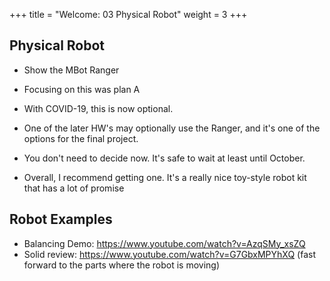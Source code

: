 +++
title = "Welcome: 03 Physical Robot"
weight = 3
+++

## Physical Robot

 - Show the MBot Ranger
 - Focusing on this was plan A
 - With COVID-19, this is now optional.

 - One of the later HW's may optionally use the Ranger, and it's one of the
   options for the final project.
 - You don't need to decide now. It's safe to wait at least until October.
 - Overall, I recommend getting one. It's a really nice toy-style robot kit that
   has a lot of promise

## Robot Examples

 - Balancing Demo: https://www.youtube.com/watch?v=AzqSMy_xsZQ
 - Solid review: https://www.youtube.com/watch?v=G7GbxMPYhXQ (fast forward to
   the parts where the robot is moving)

